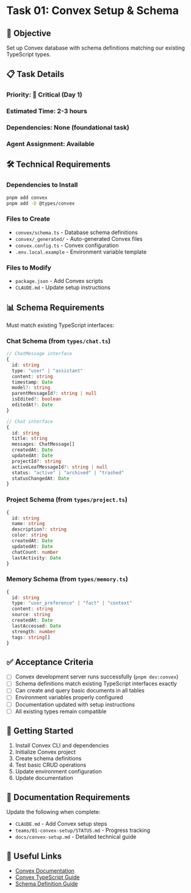 # Task 01: Convex Setup & Schema

## 🎯 **Objective**
Set up Convex database with schema definitions matching our existing TypeScript types.

## 📋 **Task Details**

### **Priority**: 🔴 Critical (Day 1)
### **Estimated Time**: 2-3 hours
### **Dependencies**: None (foundational task)
### **Agent Assignment**: Available

## 🛠️ **Technical Requirements**

### **Dependencies to Install**
```bash
pnpm add convex
pnpm add -D @types/convex
```

### **Files to Create**
- `convex/schema.ts` - Database schema definitions
- `convex/_generated/` - Auto-generated Convex files  
- `convex.config.ts` - Convex configuration
- `.env.local.example` - Environment variable template

### **Files to Modify**
- `package.json` - Add Convex scripts
- `CLAUDE.md` - Update setup instructions

## 📊 **Schema Requirements**

Must match existing TypeScript interfaces:

### **Chat Schema** (from `types/chat.ts`)
```typescript
// ChatMessage interface
{
  id: string
  type: "user" | "assistant"
  content: string
  timestamp: Date
  model?: string
  parentMessageId?: string | null
  isEdited?: boolean
  editedAt?: Date
}

// Chat interface
{
  id: string
  title: string
  messages: ChatMessage[]
  createdAt: Date
  updatedAt: Date
  projectId?: string
  activeLeafMessageId?: string | null
  status: "active" | "archived" | "trashed"
  statusChangedAt: Date
}
```

### **Project Schema** (from `types/project.ts`)
```typescript
{
  id: string
  name: string
  description?: string
  color: string
  createdAt: Date
  updatedAt: Date
  chatCount: number
  lastActivity: Date
}
```

### **Memory Schema** (from `types/memory.ts`)
```typescript
{
  id: string
  type: "user_preference" | "fact" | "context"
  content: string
  source: string
  createdAt: Date
  lastAccessed: Date
  strength: number
  tags: string[]
}
```

## ✅ **Acceptance Criteria**

- [ ] Convex development server runs successfully (`pnpm dev:convex`)
- [ ] Schema definitions match existing TypeScript interfaces exactly
- [ ] Can create and query basic documents in all tables
- [ ] Environment variables properly configured
- [ ] Documentation updated with setup instructions
- [ ] All existing types remain compatible

## 🚀 **Getting Started**

1. Install Convex CLI and dependencies
2. Initialize Convex project
3. Create schema definitions
4. Test basic CRUD operations
5. Update environment configuration
6. Update documentation

## 📝 **Documentation Requirements**

Update the following when complete:
- `CLAUDE.md` - Add Convex setup steps
- `teams/01-convex-setup/STATUS.md` - Progress tracking
- `docs/convex-setup.md` - Detailed technical guide

## 🔗 **Useful Links**

- [Convex Documentation](https://docs.convex.dev/)
- [Convex TypeScript Guide](https://docs.convex.dev/typescript)
- [Schema Definition Guide](https://docs.convex.dev/database/schemas)